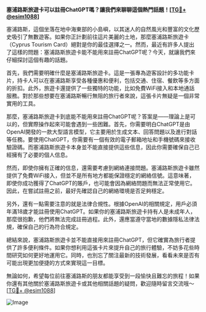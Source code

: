 **塞浦路斯旅遊卡可以註冊ChatGPT嗎？讓我們來聊聊這個熱門話題！[[TG💪+ @esim1088](https://t.me/s/esim1088)]**

塞浦路斯，這個坐落在地中海東部的小島嶼，以其迷人的自然風光和豐富的文化歷史吸引了無數遊客。如果你正計劃前往這片美麗的土地，那麼塞浦路斯旅遊卡（Cyprus Tourism Card）絕對是你的最佳選擇之一。然而，最近有許多人提出了這樣的問題：塞浦路斯旅遊卡能不能用來註冊ChatGPT呢？今天，就讓我們來仔細探討這個有趣的話題。

首先，我們需要明確什麼是塞浦路斯旅遊卡。這是一張專為遊客設計的多功能卡片，持卡人可以在塞浦路斯享受各種優惠和便利，包括交通、住宿、餐飲等多方面的折扣。此外，旅遊卡還提供了一些獨特的功能，比如免費WiFi接入和本地通話服務。對於那些想要在塞浦路斯暢行無阻的旅行者來說，這張卡片無疑是一個非常實用的工具。

那麼，塞浦路斯旅遊卡到底能不能用來註冊ChatGPT呢？答案是——理論上是可以的，但實際操作起來可能會遇到一些困難。首先，你需要明白ChatGPT是由OpenAI開發的一款大型語言模型，它主要用於生成文本、回答問題以及進行對話等任務。要使用ChatGPT，你需要有一個有效的電子郵箱地址和手機號碼來接收驗證碼。而塞浦路斯旅遊卡本身並不能直接提供這些信息，因此你需要確保自己已經擁有了必要的個人信息。

然而，即使你擁有正確的信息，還需要考慮到網絡連接問題。塞浦路斯旅遊卡雖然提供了免費WiFi接入，但並不是所有地方都能保證穩定的網絡信號。這意味著，即使你成功獲得了ChatGPT的賬戶，也可能會因為網絡問題而無法正常使用它。因此，在嘗試註冊之前，最好先確認自己的網絡環境是否足夠穩定。

另外，還有一點需要注意的就是法律合規性。根據OpenAI的相關規定，用戶必須年滿18歲才能註冊使用ChatGPT。如果你的塞浦路斯旅遊卡持有人是未成年人，那麼很抱歉，他們將無法完成註冊過程。此外，還應當遵守當地的數據隱私法律法規，確保自己的行為符合規定。

總結來說，塞浦路斯旅遊卡並不能直接用來註冊ChatGPT，但它確實為旅行者提供了許多便利條件。如果你想利用這張卡片來提升自己的旅行體驗，不妨多花些時間研究如何更好地運用它。同時，也別忘了關注最新的技術發展，看看未來是否有可能出現更加便捷的方式來實現這一目標。

無論如何，希望每位前往塞浦路斯的朋友都能享受到一段愉快且難忘的旅程！如果你還有其他關於塞浦路斯旅遊卡或其他相關話題的疑問，歡迎隨時留言交流哦～[[TG💪+ @esim1088](https://t.me/s/esim1088)]

![Image](https://i.postimg.cc/4NQfJmqS/Snipaste-2025-05-13-00-14-12.png)